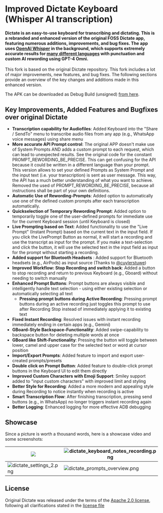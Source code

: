 # Improved Dictate Keyboard (Whisper AI transcription)

#### Dictate is an easy-to-use keyboard for transcribing and dictating. This is a rebranded and enhanced version of the original FOSS Dictate app, featuring numerous additions, improvements, and bug fixes. The app uses [OpenAI Whisper](https://openai.com/index/whisper/) in the background, which supports extremely accurate results for [many different languages](https://platform.openai.com/docs/guides/speech-to-text/supported-languages) with punctuation and custom AI rewording using GPT-4 Omni.

This fork is based on the original Dictate repository. This fork includes a lot of major improvements, new features, and bug fixes.
The following sections provide an overview of the key changes and additions made in this enhanced version.

The APK can be downloaded as Debug Build (unsigned) [from here](https://github.com/bjspi/AI-Voice-Keyboard/blob/main/app/build/outputs/apk/debug/app-debug.apk). 

## Key Improvements, Added Features and Bugfixes over original Dictate

- **Transcription capability for Audiofiles**: Added Keyboard into the "Share / SendTo" menu to transcribe audio files from any app (e.g., WhatsApp voice messages) using share menu
- **More accurate API Prompt control**: The original APP doesn't make use of System Prompts AND adds a custom prompt to each request, which can lead to unexpected results. See the original code for the constant PROMPT_REWORDING_BE_PRECISE. This can get confusing for the API because it could be written in a different language than your prompt. This version allows to set your defined Prompts as System Prompt and the input text (i.e. your transcription) is sent as user message. This way, the API has a much better understanding of what you want to achieve. Removed the used of PROMPT_REWORDING_BE_PRECISE, because all instructions shall be part of your own definitions.
- **Automatic Use of Rewording-Prompts**: Added option to automatically use one of the defined custom prompts after each transcription automatically.
- **Quickselection of Temporary Rewording Prompt**: Added option to temporarily toggle one of the user-defined prompts for immediate use for the current Keyboard session (until Keyboard is closed)
- **Live Prompting based on Text**: Added functionality to use the "Live Prompt" (Instant Prompt) based on the current text in the input field. If you click the LivePrompt Button as normal, it will start a recording and use the transcript as input for the prompt. If you make a text-selection and click the button, it will use the selected text in the input field as input for the prompt without starting a recording.
- **Added support for Bluetooth Headsets** : Added support for Bluetooth headsets (e.g., AirPods) as input source (Thanks to [@cuylerstuwe](https://github.com/cuylerstuwe/Dictate/tree/for-pr))
- **Improved Workflow: Stop Recording and switch back**: Added a button to stop recording and return to previous Keyboard (e.g., Gboard) without needing to switch manually
- **Enhanced Prompt Buttons**: Prompt buttons are always visible and intelligently handle text selection - using either existing selection or automatically selecting all text
  - **Pressing prompt buttons during Active Recording**: Pressing prompt buttons during an active recording just toggles this prompt to use after Recording Stop instead of immediately applying it to existing text
- **Fixed Instant Recording**: Resolved issues with instant recording immediately ending in certain apps (e.g., Gemini)
- **GBoard-Style Backspace-Functionality**: Added swipe-capability to backspace button for deleting multiple words at once
- **GBoard like Shift-Functionality**: Pressing the button will toggle between lower, camel and upper case for the selected text or word at cursor position
- **Import/Export Prompts**: Added feature to import and export user-created prompts/presets
- **Double click on Prompt Button**: Added feature to double-click prompt buttons in the Keyboard UI to edit them directly
- **Improved Custom Characters with Emoji Support**: Smiley support added to "input custom characters" with improved limit and styling
- **Better Style for Recording**: Added a more modern and appealing style during Recording to notice instantly when recording is active
- **Smart Transcription Flow**: After finishing transcription, pressing send buttons (e.g., in WhatsApp) no longer triggers instant recording again
- **Better Logging**: Enhanced logging for more effective ADB debugging

## Showcase

Since a picture is worth a thousand words, here is a showcase video and some screenshots:

| <a href='https://youtube.com/watch?v=F6C1hRi1PSI'><img src='https://github.com/DevEmperor/Dictate/blob/624fde1cbc8e29fdb77f334f3edfa6231d27df82/img/dictate_player.png?raw=true'/></a> | ![dictate_keyboard_notes_recording.png](https://github.com/DevEmperor/Dictate/blob/624fde1cbc8e29fdb77f334f3edfa6231d27df82/img/dictate_keyboard_notes_recording.png?raw=true) | ![dictate_settings.png](https://github.com/DevEmperor/Dictate/blob/624fde1cbc8e29fdb77f334f3edfa6231d27df82/img/dictate_settings.png?raw=true) |
| ------------------------------------------------------------ | ------------------------------------------------------------ | ------------------------------------------------------------ |
| ![dictate_settings_2.png](https://github.com/DevEmperor/Dictate/blob/58fd05bad9b33a91efb51a9506f6d9bf6310ad5b/img/dictate_settings_2.png?raw=true) | ![dictate_prompts_overview.png](https://github.com/DevEmperor/Dictate/blob/624fde1cbc8e29fdb77f334f3edfa6231d27df82/img/dictate_prompts_overview.png?raw=true) | ![dictate_prompts_edit.png](https://github.com/DevEmperor/Dictate/blob/624fde1cbc8e29fdb77f334f3edfa6231d27df82/img/dictate_prompts_edit.png?raw=true) |


## License

Original Dictate was released under the terms of the [Apache 2.0 license](https://www.apache.org/licenses/LICENSE-2.0), following all clarifications stated in the [license file](https://raw.githubusercontent.com/DevEmperor/Dictate/master/LICENSE)